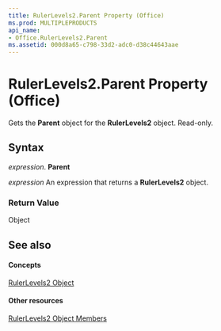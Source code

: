 ```yaml
---
title: RulerLevels2.Parent Property (Office)
ms.prod: MULTIPLEPRODUCTS
api_name:
- Office.RulerLevels2.Parent
ms.assetid: 000d8a65-c798-33d2-adc0-d38c44643aae
---
```



# RulerLevels2.Parent Property (Office)

Gets the  **Parent** object for the **RulerLevels2** object. Read-only.


## Syntax

 _expression_. **Parent**

 _expression_ An expression that returns a **RulerLevels2** object.


### Return Value

Object


## See also


#### Concepts


[RulerLevels2 Object](rulerlevels2-object-office.md)
#### Other resources


[RulerLevels2 Object Members](rulerlevels2-members-office.md)

